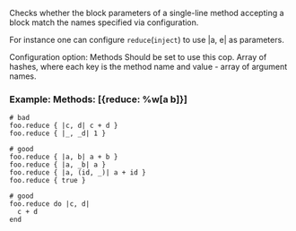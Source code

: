 Checks whether the block parameters of a single-line
method accepting a block match the names specified via configuration.

For instance one can configure `reduce`(`inject`) to use |a, e| as
parameters.

Configuration option: Methods
Should be set to use this cop. Array of hashes, where each key is the
method name and value - array of argument names.

### Example: Methods: [{reduce: %w[a b]}]
    # bad
    foo.reduce { |c, d| c + d }
    foo.reduce { |_, _d| 1 }

    # good
    foo.reduce { |a, b| a + b }
    foo.reduce { |a, _b| a }
    foo.reduce { |a, (id, _)| a + id }
    foo.reduce { true }

    # good
    foo.reduce do |c, d|
      c + d
    end